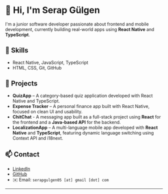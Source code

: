 # 👋 Hi, I'm Serap Gülgen

I'm a junior software developer passionate about frontend and mobile development, currently building real-world apps using **React Native** and **TypeScript**.

## 🔧 Skills
- React Native, JavaScript, TypeScript
- HTML, CSS, Git, GitHub

## 🧪 Projects
- **QuizApp** – A category-based quiz application developed with React Native and TypeScript.
- **Expense Tracker** – A personal finance app built with React Native, focused on clean UI and usability.
- **ChitChat** - A messaging app built as a full-stack project using **React** for the frontend and a **Java-based API** for the backend.
- **LocalizationApp** – A multi-language mobile app developed with **React Native** and **TypeScript**, featuring dynamic language switching using Context API and i18next.



## 📫 Contact

- [LinkedIn](https://www.linkedin.com/in/serap-gulgen/)
- [GitHub](https://github.com/SerapG)
- ✉️ Email: `serapgulgen05 [at] gmail [dot] com`

---
